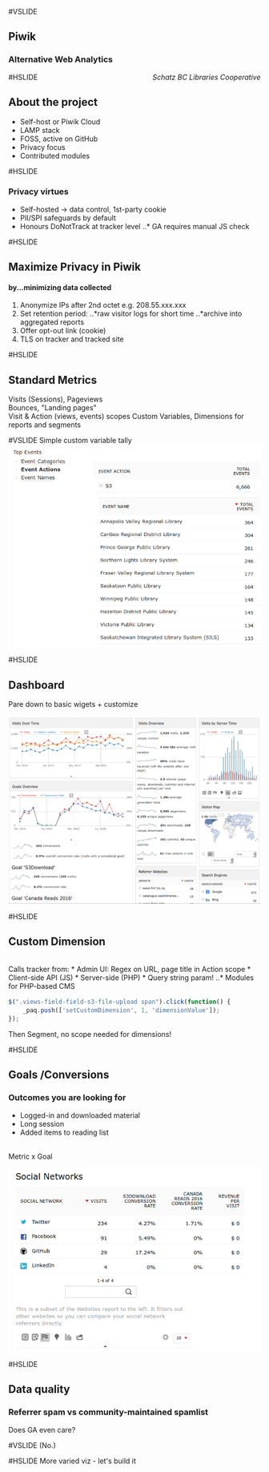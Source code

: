 #VSLIDE

## Piwik
### Alternative Web Analytics

<span style="font-style: italic; float: right;">Schatz
BC Libraries Cooperative</span>

#HSLIDE
## About the project
- Self-host or Piwik Cloud
- LAMP stack
- FOSS, active on GitHub
- Privacy focus
- Contributed modules

#HSLIDE
### Privacy virtues
- Self-hosted -> data control, 1st-party cookie
- PII/SPI safeguards by default
- Honours DoNotTrack at tracker level
..* GA requires manual JS check

#HSLIDE
## Maximize Privacy in Piwik
#### by...minimizing data collected
1. Anonymize IPs after 2nd octet
	e.g. 208.55.xxx.xxx
2. Set retention period:
..*raw visitor logs for short time
..*archive into aggregated reports
3. Offer opt-out link (cookie)
4. TLS on tracker and tracked site

#HSLIDE
## Standard Metrics
Visits (Sessions), Pageviews<br>
Bounces, "Landing pages"
<br>
Visit & Action (views, events) scopes
Custom Variables, Dimensions for reports and segments

#VSLIDE
Simple custom variable tally
![Image-Absolute](assets/s3byorgtally.png)

#HSLIDE
## Dashboard
Pare down to basic wigets + customize

![Image-Absolute](assets/dashboard.png)

#HSLIDE
## Custom Dimension
<br>
Calls tracker from:
* Admin UI: Regex on URL, page title in Action scope
* Client-side API (JS)
* Server-side (PHP)
* Query string param!
..* Modules for PHP-based CMS

```JavaScript
$(".views-field-field-s3-file-upload span").click(function() {
	_paq.push(['setCustomDimension', 1, 'dimensionValue']);
});
```
Then Segment, no scope needed for dimensions!

#HSLIDE
## Goals /Conversions
### Outcomes you are looking for
* Logged-in and downloaded material
* Long session
* Added items to reading list

<br>
Metric x Goal

![Image-Absolute](assets/socialreferrals.png)

#HSLIDE
## Data quality
### Referrer spam vs community-maintained spamlist
Does GA even care?

#VSLIDE
(No.)

#HSLIDE
More varied viz - let's build it
